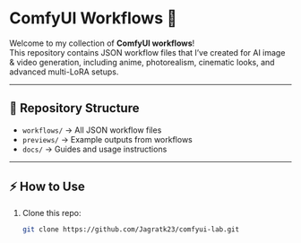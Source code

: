 # ComfyUI Workflows 🚀

Welcome to my collection of **ComfyUI workflows**!  
This repository contains JSON workflow files that I’ve created for AI image & video generation, including anime, photorealism, cinematic looks, and advanced multi-LoRA setups.

---

## 📂 Repository Structure
- `workflows/` → All JSON workflow files
- `previews/` → Example outputs from workflows
- `docs/` → Guides and usage instructions

---

## ⚡ How to Use
1. Clone this repo:
   ```bash
   git clone https://github.com/Jagratk23/comfyui-lab.git
